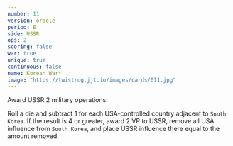 ```yaml
---
number: 11
version: oracle
period: E
side: USSR
ops: 2
scoring: false
war: true
unique: true
continuous: false
name: Korean War*
image: "https://twistrug.jjt.io/images/cards/011.jpg"
---
```

Award USSR 2 military operations.

Roll a die and subtract 1 for each USA-controlled country adjacent to `South Korea`. If the result is 4 or greater, award 2 VP to USSR, remove all USA influence from `South Korea`, and place USSR influence there equal to the amount removed.
